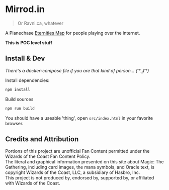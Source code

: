 # Mirrod.in

> Or Ravni.ca, whatever

A Planechase [Eternities Map](https://magic.wizards.com/en/articles/archive/feature/eternities-map-2010-07-19) for people playing over the internet.

**This is POC level stuff**

## Install & Dev

*There's a docker-compose file if you are that kind of person... ( ͡° ͜ʖ ͡°)*

Install dependencies:
```sh
npm install
```
Build sources
```sh
npm run build
```
You should have a useable 'thing', open `src/index.html` in your favorite browser.




## Credits and Attribution

Portions of this project are unofficial Fan Content permitted under the Wizards of the Coast Fan Content Policy.  
The literal and graphical information presented on this site about Magic: The Gathering, including card images, the mana symbols, and Oracle text, is copyright Wizards of the Coast, LLC, a subsidiary of Hasbro, Inc.  
This project is not produced by, endorsed by, supported by, or affiliated with Wizards of the Coast.
